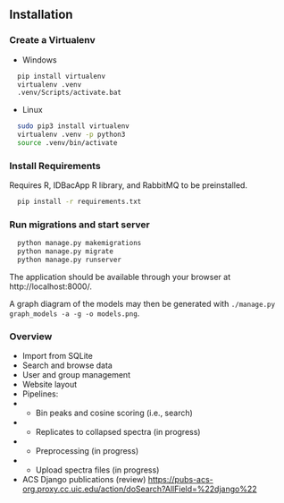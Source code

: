 ## Installation
### Create a Virtualenv
- Windows
```bash
  pip install virtualenv
  virtualenv .venv
  .venv/Scripts/activate.bat
```

- Linux
```bash
  sudo pip3 install virtualenv
  virtualenv .venv -p python3
  source .venv/bin/activate
```

### Install Requirements
Requires R, IDBacApp R library, and RabbitMQ to be preinstalled.
```bash
  pip install -r requirements.txt
```

### Run migrations and start server
```bash
  python manage.py makemigrations
  python manage.py migrate
  python manage.py runserver
```
The application should be available through your browser at
http://localhost:8000/.

A graph diagram of the models may then be generated with ```./manage.py graph_models -a -g -o models.png```.

### Overview
- Import from SQLite
- Search and browse data
- User and group management 
- Website layout
- Pipelines:
- - Bin peaks and cosine scoring (i.e., search)
- - Replicates to collapsed spectra (in progress)
- - Preprocessing (in progress)
- - Upload spectra files  (in progress)
- ACS Django publications (review) https://pubs-acs-org.proxy.cc.uic.edu/action/doSearch?AllField=%22django%22

